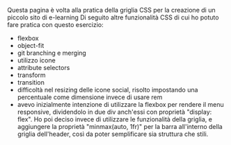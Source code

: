 
Questa pagina è volta alla pratica della griglia CSS per la creazione
di un piccolo sito di e-learning
Di seguito altre funzionalità CSS di cui ho potuto fare pratica
con questo esercizio:
- flexbox
- object-fit
- git branching e merging
- utilizzo icone
- attribute selectors
- transform
- transition
- difficoltà nel resizing delle icone social, risolto impostando una percentuale come dimensione
  invece di usare rem
- avevo inizialmente intenzione di utilizzare la flexbox per rendere il menu responsive, dividendolo
  in due div anch'essi con proprietà "display: flex". Ho poi deciso invece di utilizzare le funzionalità
  della griglia, e aggiungere la proprietà "minmax(auto, 1fr)" per la barra all'interno della griglia 
  dell'header, così da poter semplificare sia struttura che stili.
